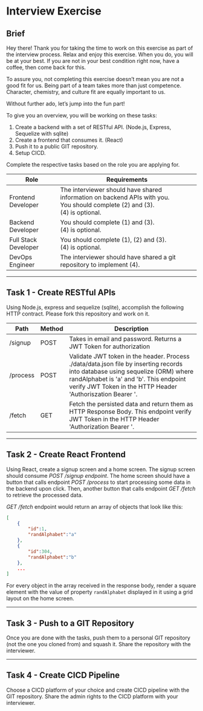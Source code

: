 # Interview Exercise

## Brief

Hey there! Thank you for taking the time to work on this exercise as part of the interview process. Relax and enjoy this exercise. When you do, you will be at your best. If you are not in your best condition right now, have a coffee, then come back for this.

To assure you, not completing this exercise doesn’t mean you are not a good fit for us. Being part of a team takes more than just competence. Character, chemistry, and culture fit are equally important to us.

Without further ado, let’s jump into the fun part!

To give you an overview, you will be working on these tasks:

1. Create a backend with a set of RESTful API. (Node.js, Express, Sequelize with sqlite)
2. Create a frontend that consumes it. (React)
3. Push it to a public GIT repository.
4. Setup CICD.

Complete the respective tasks based on the role you are applying for.

| Role                 | Requirements                                                                                                                       |
| -------------------- | ---------------------------------------------------------------------------------------------------------------------------------- |
| Frontend Developer   | The interviewer should have shared information on backend APIs with you. <br>You should complete (2) and (3). <br>(4) is optional. |
| Backend Developer    | You should complete (1) and (3). <br> (4) is optional.                                                                             |
| Full Stack Developer | You should complete (1), (2) and (3).<br>(4) is optional.                                                                          |
| DevOps Engineer      | The interviewer should have shared a git repository to implement (4).                                                              |

---

## Task 1 - Create RESTful APIs

Using Node.js, express and sequelize (sqlite), accomplish the following HTTP contract. Please fork this repository and work on it.

| Path     | Method | Description                                                                                                                                                 |
| -------- | ------ | ----------------------------------------------------------------------------------------------------------------------------------------------------------- |
| /signup  | POST   | Takes in email and password. Returns a JWT Token for authorization                                                                                          |
| /process | POST   | Validate JWT token in the header. Process ./data/data.json file by inserting records into database using sequelize (ORM) where randAlphabet is 'a' and 'b'. This endpoint verify JWT Token in the HTTP Header 'Authoriszation Bearer <JWT Token>'. |
| /fetch   | GET    | Fetch the persisted data and return them as HTTP Response Body. This endpoint verify JWT Token in the HTTP Header 'Authorization Bearer <JWT Token>'.                                                                                            |

---

## Task 2 - Create React Frontend

Using React, create a signup screen and a home screen. The signup screen should consume _POST /signup endpoint_. The home screen should have a button that calls endpoint _POST /process_ to start processing some data in the backend upon click. Then, another button that calls endpoint _GET /fetch_ to retrieve the processed data. 

_GET /fetch_ endpoint would return an array of objects that look like this:

```json
[
    {
        "id":1,
        "randAlphabet":"a"
    },
    {
        "id":304,
        "randAlphabet":"b"
    },
    ...
]
```

For every object in the array received in the response body, render a square element with the value of property `randAlphabet` displayed in it using a grid layout on the home screen.

---

## Task 3 - Push to a GIT Repository

Once you are done with the tasks, push them to a personal GIT repository (not the one you cloned from) and squash it. Share the repository with the interviewer.

---

## Task 4 - Create CICD Pipeline

Choose a CICD platform of your choice and create CICD pipeline with the GIT repository. Share the admin rights to the CICD platform with your interviewer.
